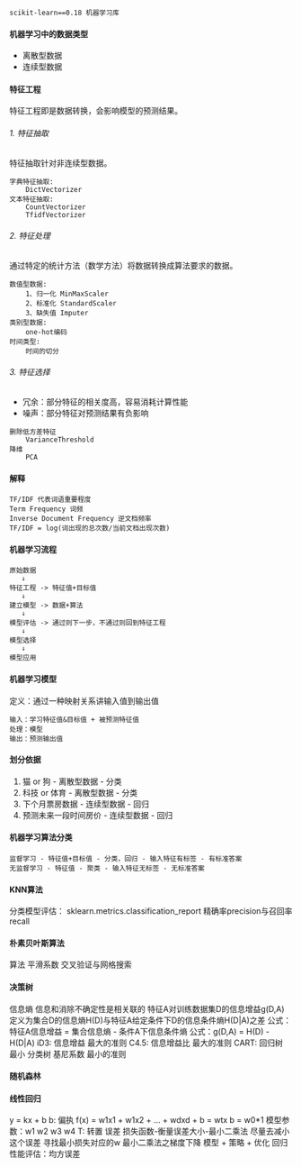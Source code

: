 `scikit-learn==0.18 机器学习库`

#### 机器学习中的数据类型
- 离散型数据
- 连续型数据

#### 特征工程
特征工程即是数据转换，会影响模型的预测结果。
###### 1. 特征抽取
特征抽取针对非连续型数据。
```
字典特征抽取:
    DictVectorizer
文本特征抽取:
    CountVectorizer
    TfidfVectorizer
```
###### 2. 特征处理
通过特定的统计方法（数学方法）将数据转换成算法要求的数据。
```
数值型数据:
    1、归一化 MinMaxScaler
    2、标准化 StandardScaler
    3、缺失值 Imputer
类别型数据:
    one-hot编码
时间类型:
    时间的切分
```
###### 3. 特征选择
- 冗余：部分特征的相关度高，容易消耗计算性能
- 噪声：部分特征对预测结果有负影响
```
删除低方差特征
    VarianceThreshold
降维
    PCA
```
#### 解释
```
TF/IDF 代表词语重要程度
Term Frequency 词频
Inverse Document Frequency 逆文档频率
TF/IDF = log(词出现的总次数/当前文档出现次数)
```
#### 机器学习流程
```
原始数据
   ↓
特征工程 -> 特征值+目标值
   ↓
建立模型 -> 数据+算法
   ↓
模型评估 -> 通过则下一步，不通过则回到特征工程
   ↓
模型选择
   ↓
模型应用
```
#### 机器学习模型
定义：通过一种映射关系讲输入值到输出值
```
输入：学习特征值&目标值 + 被预测特征值
处理：模型
输出：预测输出值
```
#### 划分依据
1. 猫 or 狗 - 离散型数据 - 分类
2. 科技 or 体育 - 离散型数据 - 分类
3. 下个月票房数据 - 连续型数据 - 回归
4. 预测未来一段时间房价 - 连续型数据 - 回归
#### 机器学习算法分类
```
监督学习 - 特征值+目标值 - 分类，回归 - 输入特征有标签 - 有标准答案
无监督学习 - 特征值 - 聚类 - 输入特征无标签 - 无标准答案
```

#### KNN算法
分类模型评估： sklearn.metrics.classification_report
精确率precision与召回率recall

#### 朴素贝叶斯算法
算法
平滑系数
交叉验证与网格搜索

#### 决策树
信息熵
信息和消除不确定性是相关联的
特征A对训练数据集D的信息增益g(D,A)
定义为集合D的信息熵H(D)与特征A给定条件下D的信息条件熵H(D|A)之差
公式：特征A信息增益 = 集合信息熵 - 条件A下信息条件熵
公式：g(D,A) = H(D) - H(D|A)
iD3: 信息增益 最大的准则
C4.5: 信息增益比 最大的准则
CART: 回归树 最小
      分类树 基尼系数 最小的准则
      
#### 随机森林


#### 线性回归
y = kx + b
b: 偏执
f(x) = w1x1 + w1x2 + ... + wdxd + b = wtx
b = w0*1
模型参数：w1 w2 w3 w4
T: 转置
误差
损失函数-衡量误差大小-最小二乘法
尽量去减小这个误差
寻找最小损失对应的w
最小二乘法之梯度下降
模型 + 策略 + 优化
回归性能评估：均方误差
